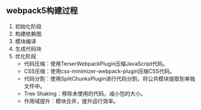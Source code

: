 ## webpack5构建过程
1. 初始化阶段
2. 构建依赖图
3. 模块编译
4. 生成代码块
5. 优化阶段
    - 代码压缩：使用TerserWebpackPlugin压缩JavaScript代码。
    - CSS压缩：使用css-minimizer-webpack-plugin压缩CSS代码。
    - 代码分割：使用SplitChunksPlugin进行代码分割，将公共模块提取到单独文件中。
    - Tree Shaking：移除未使用的代码，减小包的大小。
    - 作用域提升：模块合并，提升运行效率。
